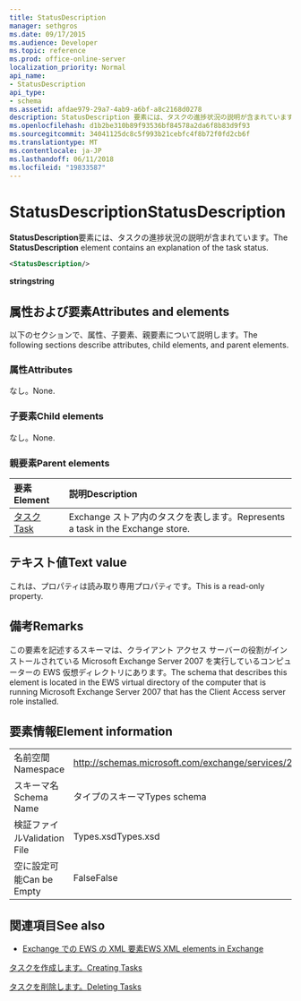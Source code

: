 ```yaml
---
title: StatusDescription
manager: sethgros
ms.date: 09/17/2015
ms.audience: Developer
ms.topic: reference
ms.prod: office-online-server
localization_priority: Normal
api_name:
- StatusDescription
api_type:
- schema
ms.assetid: afdae979-29a7-4ab9-a6bf-a8c2168d0278
description: StatusDescription 要素には、タスクの進捗状況の説明が含まれています。
ms.openlocfilehash: d1b2be310b89f93536bf84578a2da6f8b83d9f93
ms.sourcegitcommit: 34041125dc8c5f993b21cebfc4f8b72f0fd2cb6f
ms.translationtype: MT
ms.contentlocale: ja-JP
ms.lasthandoff: 06/11/2018
ms.locfileid: "19833587"
---
```

# <a name="statusdescription"></a><span data-ttu-id="a153c-103">StatusDescription</span><span class="sxs-lookup"><span data-stu-id="a153c-103">StatusDescription</span></span>

<span data-ttu-id="a153c-104">**StatusDescription**要素には、タスクの進捗状況の説明が含まれています。</span><span class="sxs-lookup"><span data-stu-id="a153c-104">The **StatusDescription** element contains an explanation of the task status.</span></span> 
  
```xml
<StatusDescription/>
```

 <span data-ttu-id="a153c-105">**string**</span><span class="sxs-lookup"><span data-stu-id="a153c-105">**string**</span></span>
## <a name="attributes-and-elements"></a><span data-ttu-id="a153c-106">属性および要素</span><span class="sxs-lookup"><span data-stu-id="a153c-106">Attributes and elements</span></span>

<span data-ttu-id="a153c-107">以下のセクションで、属性、子要素、親要素について説明します。</span><span class="sxs-lookup"><span data-stu-id="a153c-107">The following sections describe attributes, child elements, and parent elements.</span></span>
  
### <a name="attributes"></a><span data-ttu-id="a153c-108">属性</span><span class="sxs-lookup"><span data-stu-id="a153c-108">Attributes</span></span>

<span data-ttu-id="a153c-109">なし。</span><span class="sxs-lookup"><span data-stu-id="a153c-109">None.</span></span>
  
### <a name="child-elements"></a><span data-ttu-id="a153c-110">子要素</span><span class="sxs-lookup"><span data-stu-id="a153c-110">Child elements</span></span>

<span data-ttu-id="a153c-111">なし。</span><span class="sxs-lookup"><span data-stu-id="a153c-111">None.</span></span>
  
### <a name="parent-elements"></a><span data-ttu-id="a153c-112">親要素</span><span class="sxs-lookup"><span data-stu-id="a153c-112">Parent elements</span></span>

|<span data-ttu-id="a153c-113">**要素**</span><span class="sxs-lookup"><span data-stu-id="a153c-113">**Element**</span></span>|<span data-ttu-id="a153c-114">**説明**</span><span class="sxs-lookup"><span data-stu-id="a153c-114">**Description**</span></span>|
|:-----|:-----|
|[<span data-ttu-id="a153c-115">タスク</span><span class="sxs-lookup"><span data-stu-id="a153c-115">Task</span></span>](task.md) <br/> |<span data-ttu-id="a153c-116">Exchange ストア内のタスクを表します。</span><span class="sxs-lookup"><span data-stu-id="a153c-116">Represents a task in the Exchange store.</span></span>  <br/> |
   
## <a name="text-value"></a><span data-ttu-id="a153c-117">テキスト値</span><span class="sxs-lookup"><span data-stu-id="a153c-117">Text value</span></span>

<span data-ttu-id="a153c-118">これは、プロパティは読み取り専用プロパティです。</span><span class="sxs-lookup"><span data-stu-id="a153c-118">This is a read-only property.</span></span>
  
## <a name="remarks"></a><span data-ttu-id="a153c-119">備考</span><span class="sxs-lookup"><span data-stu-id="a153c-119">Remarks</span></span>

<span data-ttu-id="a153c-120">この要素を記述するスキーマは、クライアント アクセス サーバーの役割がインストールされている Microsoft Exchange Server 2007 を実行しているコンピューターの EWS 仮想ディレクトリにあります。</span><span class="sxs-lookup"><span data-stu-id="a153c-120">The schema that describes this element is located in the EWS virtual directory of the computer that is running Microsoft Exchange Server 2007 that has the Client Access server role installed.</span></span>
  
## <a name="element-information"></a><span data-ttu-id="a153c-121">要素情報</span><span class="sxs-lookup"><span data-stu-id="a153c-121">Element information</span></span>

|||
|:-----|:-----|
|<span data-ttu-id="a153c-122">名前空間</span><span class="sxs-lookup"><span data-stu-id="a153c-122">Namespace</span></span>  <br/> |http://schemas.microsoft.com/exchange/services/2006/types  <br/> |
|<span data-ttu-id="a153c-123">スキーマ名</span><span class="sxs-lookup"><span data-stu-id="a153c-123">Schema Name</span></span>  <br/> |<span data-ttu-id="a153c-124">タイプのスキーマ</span><span class="sxs-lookup"><span data-stu-id="a153c-124">Types schema</span></span>  <br/> |
|<span data-ttu-id="a153c-125">検証ファイル</span><span class="sxs-lookup"><span data-stu-id="a153c-125">Validation File</span></span>  <br/> |<span data-ttu-id="a153c-126">Types.xsd</span><span class="sxs-lookup"><span data-stu-id="a153c-126">Types.xsd</span></span>  <br/> |
|<span data-ttu-id="a153c-127">空に設定可能</span><span class="sxs-lookup"><span data-stu-id="a153c-127">Can be Empty</span></span>  <br/> |<span data-ttu-id="a153c-128">False</span><span class="sxs-lookup"><span data-stu-id="a153c-128">False</span></span>  <br/> |
   
## <a name="see-also"></a><span data-ttu-id="a153c-129">関連項目</span><span class="sxs-lookup"><span data-stu-id="a153c-129">See also</span></span>



- [<span data-ttu-id="a153c-130">Exchange での EWS の XML 要素</span><span class="sxs-lookup"><span data-stu-id="a153c-130">EWS XML elements in Exchange</span></span>](ews-xml-elements-in-exchange.md)


[<span data-ttu-id="a153c-131">タスクを作成します。</span><span class="sxs-lookup"><span data-stu-id="a153c-131">Creating Tasks</span></span>](http://msdn.microsoft.com/library/0ef97334-e8a0-4f67-a23a-dd9e2bbad49f%28Office.15%29.aspx)
  
[<span data-ttu-id="a153c-132">タスクを削除します。</span><span class="sxs-lookup"><span data-stu-id="a153c-132">Deleting Tasks</span></span>](http://msdn.microsoft.com/library/a3d7e25f-8a35-4901-b1d9-d31f418ab340%28Office.15%29.aspx)

